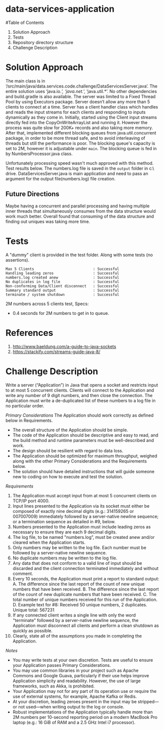 # data-services-application
#Table of Contents
1.	Solution Approach
2.	Tests
3.	Repository directory structure
4.	Challenge Description
# Solution Approach
The main class is in ‘/src/main/java/data.services.code.challenge/DataServicesServer.java’. The entire solution uses ‘java.io.*’, ‘java.net.*’, ‘java.util.*’. No other dependencies and build.gradle is also available.
The server was limited to a Fixed Thread Pool by using Executors package. Server doesn’t allow any more than 5 clients to connect at a time. Server has a client handler class which handles and reads the input streams for each clients and responding to inputs dynamically as they come in. 
Initially, started using the Client input streams directly fed into the CopyOnWriteArrayList and running it. However the process was quite slow for 200K+ records and also taking more memory. After that, implemented different blocking queues from java.util.concurrent package, in order to be more thread safe, and to avoid interleaving of threads but still the performance is poor. The blocking queue's capacity is set to 2M, however it is adjustable under `main`. The blocking queue is fed in by NumbersProcessor.java class. 

Unfortunately processing speed wasn't much approved with this method. Test results below. The numbers.log file is saved in the `output` folder in c:\ drive. DataServicesServer.java is main application and need to pass an argument for the output file(numbers.log) file creation.

## Future Directions
Maybe having a concurrent and parallel processing and having multiple inner threads that simultaneously consumes from the data structure would work much better. Overall found that consuming of the data structure and finding out uniques was taking more time. 
 # Tests
A "dummy" client is provided in the test folder. Along with some tests (no assertions).
 
    Max 5 Clients                           : Successful
    Handling leading zeros                  : Successful
    numbers.log created anew                : Successful
    No duplicates in log file               : Successful
    Non-conforming Data/Client disconnect   : Successful
    Summary standard output                 : Successful
    terminate / system shutdown             : Successful
2M numbers across 5 clients test, Specs:
* 0.4 seconds for 2M numbers to get in to queue.

# References
1.	http://www.baeldung.com/a-guide-to-java-sockets
2.	https://stackify.com/streams-guide-java-8/
 
# Challenge Description
Write a server (“Application”) in Java that opens a socket and restricts input to at most 5 concurrent clients. Clients will connect to the
Application and write any number of 9 digit numbers, and then close the connection. The Application must write a de-duplicated list of these
numbers to a log file in no particular order.

*Primary Considerations*
The Application should work correctly as defined below in Requirements.
- The overall structure of the Application should be simple.
- The code of the Application should be descriptive and easy to read, and the build method and runtime parameters must be well-described and work.
- The design should be resilient with regard to data loss.
- The Application should be optimized for maximum throughput, weighed along with the other Primary Considerations and the Requirements below.
- The solution should have detailed instructions that will guide someone new to coding on how to execute and test the solution.

*Requirements*
1. The Application must accept input from at most 5 concurrent clients on TCP/IP port 4000.
2. Input lines presented to the Application via its socket must either be composed of exactly nine decimal digits (e.g.: 314159265 or 007007009)
immediately followed by a server-native newline sequence; or a termination sequence as detailed in #9, below.
3. Numbers presented to the Application must include leading zeros as necessary to ensure they are each 9 decimal digits.
4. The log file, to be named "numbers.log”, must be created anew and/or cleared when the Application starts.
5. Only numbers may be written to the log file. Each number must be followed by a server-native newline sequence.
6. No duplicate numbers may be written to the log file.
7. Any data that does not conform to a valid line of input should be discarded and the client connection terminated immediately and without comment.
8. Every 10 seconds, the Application must print a report to standard output:
  A. The difference since the last report of the count of new unique numbers that have been received.
  B. The difference since the last report of the count of new duplicate numbers that have been received.
  C. The total number of unique numbers received for this run of the Application.
  D. Example text for #8: Received 50 unique numbers, 2 duplicates. Unique total: 567231
9. If any connected client writes a single line with only the word "terminate" followed by a server-native newline sequence, the Application
must disconnect all clients and perform a clean shutdown as quickly as possible.
10. Clearly, state all of the assumptions you made in completing the Application.

*Notes*
- You may write tests at your own discretion. Tests are useful to ensure your Application passes Primary Considerations.
- You may use common libraries in your project such as Apache Commons and Google Guava, particularly if their use helps improve Application
simplicity and readability. However, the use of large frameworks, such as Akka, is prohibited.
- Your Application may not for any part of its operation use or require the use of external systems, for example, Apache Kafka or Redis.
- At your discretion, leading zeroes present in the input may be stripped—or not used—when writing output to the log or console.
- Robust implementations of the Application typically handle more than 2M numbers per 10-second reporting period on a modern MacBook Pro laptop
(e.g.: 16 GiB of RAM and a 2.5 GHz Intel i7 processor).

